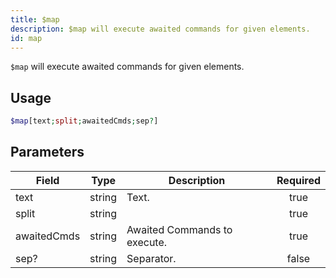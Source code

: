 ```yaml
---
title: $map
description: $map will execute awaited commands for given elements.
id: map
---
```


`$map` will execute awaited commands for given elements.

## Usage

```php
$map[text;split;awaitedCmds;sep?]
```

## Parameters

| Field       | Type   | Description                  | Required |
| ----------- | ------ | ---------------------------- | :------: |
| text        | string | Text.                        |   true   |
| split       | string |                              |   true   |
| awaitedCmds | string | Awaited Commands to execute. |   true   |
| sep?        | string | Separator.                   |  false   |